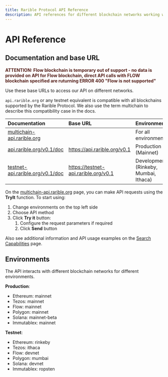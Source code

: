 ```yaml
---
title: Rarible Protocol API Reference
description: API references for different blockchain networks working with the protocol
---
```


# API Reference

## Documentation and base URL

<span style="color:#541e18">**ATTENTION: Flow blockchain is temporary out of support - no data is provided on API for Flow blockchain, direct API calls with FLOW blockchain specified are ruturning ERROR 400 "Flow is not supported"**</span>

Use these base URLs to access our API on different networks.

`api.rarible.org` or any testnet equivalent is compatible with all blockchains supported by the Rarible Protocol. We also use the term multichain to describe this compatibility case in the docs.

| Documentation                                                                | Base URL                             | Environments                          |
|:-----------------------------------------------------------------------------|:-------------------------------------|:--------------------------------------|
| [multichain-api.rarible.org](https://multichain-api.rarible.org)             |                                      | For all environments                  |
| [api.rarible.org/v0.1/doc](https://api.rarible.org/v0.1/doc)                 | https://api.rarible.org/v0.1         | Production (Mainnet)                  |
| [testnet-api.rarible.org/v0.1/doc](https://dev-api.rarible.org/v0.1/doc)     | https://testnet-api.rarible.org/v0.1 | Development (Rinkeby, Mumbai, Ithaca) |

On the [multichain-api.rarible.org](https://multichain-api.rarible.org) page, you can make API requests using the **TryIt** function. To start using:

1. Change environments on the top left side
2. Choose API method
3. Click **Try it** button:
    1. Configure the request parameters if required
    2. Click **Send** button

Also see additional information and API usage examples on the [Search Capabilities](reference/search-capabilities.md) page.

## Environments

The API interacts with different blockchain networks for different environments.

**Production**:

* Ethereum: mainnet
* Tezos: mainnet
* Flow: mainnet
* Polygon: mainnet
* Solana: mainnet-beta
* Immutablex: mainnet

**Testnet**:

* Ethereum: rinkeby
* Tezos: ithaca
* Flow: devnet
* Polygon: mumbai
* Solana: devnet
* Immutablex: ropsten


